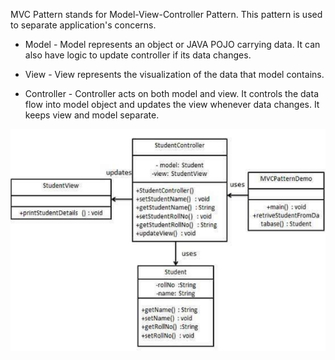 MVC Pattern stands for Model-View-Controller Pattern. This pattern is used to separate application's concerns.

- Model - Model represents an object or JAVA POJO carrying data. It can also have logic to update controller if its data changes.

- View - View represents the visualization of the data that model contains.

- Controller - Controller acts on both model and view. It controls the data flow into model object and updates the view whenever data changes. It keeps view and model separate.

![alt text](solution.png)

